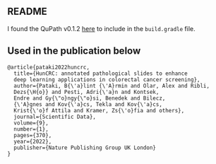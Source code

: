 ## README

I found the QuPath v0.1.2 [here](https://jitpack.io/p/qupath/qupath)
to include in the `build.gradle` file.

## Used in the publication below

```
@article{pataki2022huncrc,
  title={HunCRC: annotated pathological slides to enhance
  deep learning applications in colorectal cancer screening},
  author={Pataki, B{\'a}lint {\'A}rmin and Olar, Alex and Ribli,
  Dezs{\H{o}} and Pesti, Adri{\'a}n and Kontsek,
  Endre and Gy{\"o}ngy{\"o}si, Benedek and Bilecz,
  {\'A}gnes and Kov{\'a}cs, Tekla and Kov{\'a}cs,
  Krist{\'o}f Attila and Kramer, Zs{\'o}fia and others},
  journal={Scientific Data},
  volume={9},
  number={1},
  pages={370},
  year={2022},
  publisher={Nature Publishing Group UK London}
}
```
